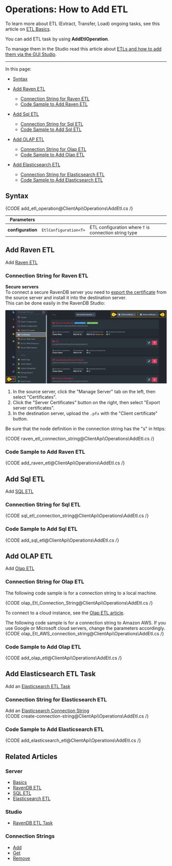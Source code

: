 # Operations: How to Add ETL

To learn more about ETL (Extract, Transfer, Load) ongoing tasks, see this article on [ETL Basics](../../../../server/ongoing-tasks/etl/basics).  

You can add ETL task by using **AddEtlOperation**.  

To manage them in the Studio read this article about [ETLs and how to add them via the GUI Studio](../../../../studio/database/tasks/ongoing-tasks/ravendb-etl-task).  

---


In this page:

* [Syntax](../../../../client-api/operations/maintenance/etl/add-etl#syntax)  
* [Add Raven ETL](../../../../client-api/operations/maintenance/etl/add-etl#add-raven-etl)  
    * [Connection String for Raven ETL](../../../../client-api/operations/maintenance/etl/add-etl#connection-string-for-raven-etl)  
    * [Code Sample to Add Raven ETL](../../../../client-api/operations/maintenance/etl/add-etl#code-sample-to-add-raven-etl)  

* [Add Sql ETL](../../../../client-api/operations/maintenance/etl/add-etl#add-sql-etl)  
    * [Connection String for Sql ETL](../../../../client-api/operations/maintenance/etl/add-etl#connection-string-for-sql-etl)  
    * [Code Sample to Add Sql ETL](../../../../client-api/operations/maintenance/etl/add-etl#code-sample-to-add-sql-etl)  

* [Add OLAP ETL](../../../../client-api/operations/maintenance/etl/add-etl#add-olap-etl)  
    * [Connection String for Olap ETL](../../../../client-api/operations/maintenance/etl/add-etl#connection-string-for-olap-etl)  
    * [Code Sample to Add Olap ETL](../../../../client-api/operations/maintenance/etl/add-etl#code-sample-to-add-olap-etl)  

* [Add Elasticsearch ETL](../../../../client-api/operations/maintenance/etl/add-etl#add-elasticsearch-etl-task)  
    * [Connection String for Elasticsearch ETL](../../../../client-api/operations/maintenance/etl/add-etl#connection-string-for-elasticsearch-etl)  
    * [Code Sample to Add Elasticsearch ETL](../../../../client-api/operations/maintenance/etl/add-etl#code-sample-for-elasticsearch-etl)  


## Syntax

{CODE add_etl_operation@ClientApi\Operations\AddEtl.cs /}

| Parameters | | |
| ------------- | ----- | ---- |
| **configuration** | `EtlConfiguration<T>` | ETL configuration where `T` is connection string type |

## Add Raven ETL
Add [Raven ETL](../../../../server/ongoing-tasks/etl/raven)


### Connection String for Raven ETL

**Secure servers**  
To connect a secure RavenDB server you need to [export the certificate](../../../../server/security/authentication/certificate-management) from the source server and install it into the destination server.  
This can be done easily in the RavenDB Studio:  

![Studio Server Certificate Export](images/export-server-certificate.png "Studio Server Certificate Export")


  1. In the source server, click the "Manage Server" tab on the left, then select "Certificates".  
  2. Click the "Server Certificates" button on the right, then select "Export server certificates".  
  3. In the destination server, upload the `.pfx` with the "Client certificate" button.  
  
  Be sure that the node definition in the connection string has the "s" in https:  

{CODE raven_etl_connection_string@ClientApi\Operations\AddEtl.cs /}

### Code Sample to Add Raven ETL

{CODE add_raven_etl@ClientApi\Operations\AddEtl.cs /}

## Add Sql ETL
Add [SQL ETL](../../../../server/ongoing-tasks/etl/sql)

### Connection String for Sql ETL

{CODE sql_etl_connection_string@ClientApi\Operations\AddEtl.cs /}

### Code Sample to Add Sql ETL

{CODE add_sql_etl@ClientApi\Operations\AddEtl.cs /}

## Add OLAP ETL
Add [Olap ETL](../../../../studio/database/tasks/ongoing-tasks/olap-etl-task)  

### Connection String for Olap ETL

The following code sample is for a connection string to a local machine.  
  
{CODE olap_Etl_Connection_String@ClientApi\Operations\AddEtl.cs /}
  
To connect to a cloud instance, see the [Olap ETL article](../../../../server/ongoing-tasks/etl/olap#section-1).  
  
The following code sample is for a connection string to Amazon AWS. If you use Google or Microsoft cloud servers, change the parameters accordingly.   
{CODE olap_Etl_AWS_connection_string@ClientApi\Operations\AddEtl.cs /}

### Code Sample to Add Olap ETL

{CODE add_olap_etl@ClientApi\Operations\AddEtl.cs /}



## Add Elasticsearch ETL Task
Add an [Elasticsearch ETL Task](../../../../server/ongoing-tasks/etl/elasticsearch#add-an-elasticsearch-etl-task)  

### Connection String for Elasticsearch ETL
Add an [Elasticsearch Connection String](../../../../server/ongoing-tasks/etl/elasticsearch#add-an-elasticsearch-connection-string)  
  {CODE create-connection-string@ClientApi\Operations\AddEtl.cs /}

### Code Sample to Add Elasticsearch ETL
  {CODE add_elasticsearch_etl@ClientApi\Operations\AddEtl.cs /}

## Related Articles

### Server

- [Basics](../../../../server/ongoing-tasks/etl/basics)
- [RavenDB ETL](../../../../server/ongoing-tasks/etl/raven)
- [SQL ETL](../../../../server/ongoing-tasks/etl/sql)
- [Elasticsearch ETL](../../../../server/ongoing-tasks/etl/elasticsearch)

### Studio

- [RavenDB ETL Task](../../../../studio/database/tasks/ongoing-tasks/ravendb-etl-task)

### Connection Strings

- [Add](../../../../client-api/operations/maintenance/connection-strings/add-connection-string)
- [Get](../../../../client-api/operations/maintenance/connection-strings/get-connection-string)
- [Remove](../../../../client-api/operations/maintenance/connection-strings/remove-connection-string)
